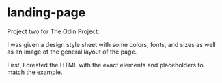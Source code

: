 # landing-page

Project two for The Odin Project:

I was given a design style sheet with some colors, fonts, and sizes as well as an image of the general layout of the page.

First, I created the HTML with the exact elements and placeholders to match the example.